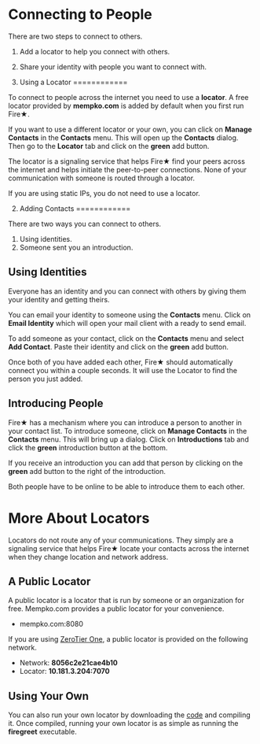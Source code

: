 Connecting to People
================

There are two steps to connect to others. 

  1. Add a locator to help you connect with others.
  2. Share your identity with people you want to connect with.

1. Using a Locator
============

To connect to people across the internet you need to use a **locator**.  A free locator 
provided by **mempko.com** is added by default when you first run Fire★.

If you want to use a different locator or your own, you can click on **Manage Contacts** in 
the **Contacts** menu. This will open up the **Contacts** dialog. Then go to the **Locator** 
tab and click on the **green** add button. 

The locator is a signaling service that helps Fire★ find your peers across the internet and helps 
initiate the peer-to-peer connections. None of your communication with someone is routed through 
a locator.

If you are using static IPs, you do not need to use a locator.

2. Adding Contacts
============

There are two ways you can connect to others.

  1. Using identities.
  2. Someone sent you an introduction.

Using Identities
-----------

Everyone has an identity and you can connect with others by giving them your identity and
getting theirs.

You can email your identity to someone using the **Contacts** menu. Click on **Email Identity** 
which will open your mail client with a ready to send email.

To add someone as your contact, click on the **Contacts** menu and select **Add Contact**. 
Paste their identity and click on the **green** add button.

Once both of you have added each other, Fire★ should automatically connect you within a
couple seconds. It will use the Locator to find the person you just added.

Introducing People
-----------

Fire★ has a mechanism where you can introduce a person to another in your contact list. 
To introduce someone, click on **Manage Contacts** in the **Contacts** menu. This will bring up 
a dialog. Click on **Introductions** tab and click the **green** introduction button at the bottom.

If you receive an introduction you can add that person by clicking on the **green** add button
to the right of the introduction.

Both people have to be online to be able to introduce them to each other.

More About Locators
============

Locators do not route any of your communications. They simply are a signaling service that
helps Fire★ locate your contacts across the internet when they change location and network address.

A Public Locator
------------

A public locator is a locator that is run by someone or an organization for free. 
Mempko.com provides a public locator for your convenience. 

  * mempko.com:8080

If you are using [ZeroTier One](https://www.zerotier.com/index.html), a public locator
is provided on the following network.

  * Network: **8056c2e21cae4b10**
  * Locator: **10.181.3.204:7070**

Using Your Own
------------

You can also run your own locator by downloading the [code](http://www.github.com/mempko/firestr) 
and compiling it. Once compiled, running your own locator is as simple as running the **firegreet** executable.


